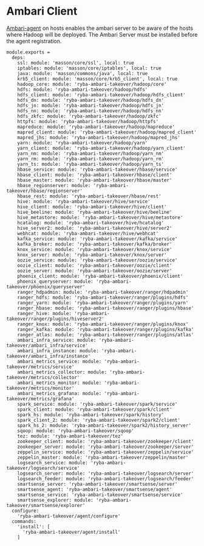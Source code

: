 
# Ambari Client

[Ambari-agent][Ambari-agent-install] on hosts enables the ambari server to be
aware of the  hosts where Hadoop will be deployed. The Ambari Server must be
installed before the agent registration.

    module.exports =
      deps:
        ssl: module: 'masson/core/ssl', local: true
        iptables: module: 'masson/core/iptables', local: true
        java: module: 'masson/commons/java', local: true
        krb5_client: module: 'masson/core/krb5_client', local: true
        hadoop_core: module: 'ryba-ambari-takeover/hadoop/core'
        hdfs: module: 'ryba-ambari-takeover/hadoop/hdfs'
        hdfs_client: module: 'ryba-ambari-takeover/hadoop/hdfs_client'
        hdfs_dn: module: 'ryba-ambari-takeover/hadoop/hdfs_dn'
        hdfs_jn: module: 'ryba-ambari-takeover/hadoop/hdfs_jn'
        hdfs_nn: module: 'ryba-ambari-takeover/hadoop/hdfs_nn'
        hdfs_zkfc: module: 'ryba-ambari-takeover/hadoop/zkfc'
        httpfs: module: 'ryba-ambari-takeover/hadoop/httpfs'
        mapreduce: module: 'ryba-ambari-takeover/hadoop/mapreduce'
        mapred_client: module: 'ryba-ambari-takeover/hadoop/mapred_client'
        mapred_jhs: module: 'ryba-ambari-takeover/hadoop/mapred_jhs'
        yarn: module: 'ryba-ambari-takeover/hadoop/yarn'
        yarn_client: module: 'ryba-ambari-takeover/hadoop/yarn_client'
        yarn_nm: module: 'ryba-ambari-takeover/hadoop/yarn_nm'
        yarn_rm: module: 'ryba-ambari-takeover/hadoop/yarn_rm'
        yarn_ts: module: 'ryba-ambari-takeover/hadoop/yarn_ts'
        hbase_service: module: 'ryba-ambari-takeover/hbase/service'
        hbase_client: module: 'ryba-ambari-takeover/hbase/client'
        hbase_master: module: 'ryba-ambari-takeover/hbase/master'
        hbase_regionserver: module: 'ryba-ambari-takeover/hbase/regionserver'
        hbase_rest: module: 'ryba-ambari-takeover/hbase/rest'
        hive: module: 'ryba-ambari-takeover/hive/service'
        hive_client: module: 'ryba-ambari-takeover/hive/client'
        hive_beeline: module: 'ryba-ambari-takeover/hive/beeline'
        hive_metastore: module: 'ryba-ambari-takeover/hive/metastore'
        hcatalog: module: 'ryba-ambari-takeover/hive/hcatalog'
        hive_server2: module: 'ryba-ambari-takeover/hive/server2'
        webhcat: module: 'ryba-ambari-takeover/hive/webhcat'
        kafka_service: module: 'ryba-ambari-takeover/kafka/service'
        kafka_broker: module: 'ryba-ambari-takeover/kafka/broker'
        knox_service: module: 'ryba-ambari-takeover/knox/service'
        knox_server: module: 'ryba-ambari-takeover/knox/server'
        oozie_service: module: 'ryba-ambari-takeover/oozie/service'
        oozie_client: module: 'ryba-ambari-takeover/oozie/client'
        oozie_server: module: 'ryba-ambari-takeover/oozie/server'
        phoenix_client: module: 'ryba-ambari-takeover/phoenix/client'
        phoenix_queryserver: module: 'ryba-ambari-takeover/phoenix/queryserver'
        ranger_hdpadmin: module: 'ryba-ambari-takeover/ranger/hdpadmin'
        ranger_hdfs: module: 'ryba-ambari-takeover/ranger/plugins/hdfs'
        ranger_yarn: module: 'ryba-ambari-takeover/ranger/plugins/yarn'
        ranger_hbase: module: 'ryba-ambari-takeover/ranger/plugins/hbase'
        ranger_hive: module: 'ryba-ambari-takeover/ranger/plugins/hiveserver2'
        ranger_knox: module: 'ryba-ambari-takeover/ranger/plugins/knox'
        ranger_kafka: module: 'ryba-ambari-takeover/ranger/plugins/kafka'
        ranger_atlas: module: 'ryba-ambari-takeover/ranger/plugins/atlas'
        ambari_infra_service: module: 'ryba-ambari-takeover/ambari_infra/service'
        ambari_infra_instance: module: 'ryba-ambari-takeover/ambari_infra/instance'
        ambari_metrics_service: module: 'ryba-ambari-takeover/metrics/service'
        ambari_metrics_collector: module: 'ryba-ambari-takeover/metrics/collector'
        ambari_metrics_monitor: module: 'ryba-ambari-takeover/metrics/monitor'
        ambari_metrics_grafana: module: 'ryba-ambari-takeover/metrics/grafana'
        spark_service: module: 'ryba-ambari-takeover/spark/service'
        spark_client: module: 'ryba-ambari-takeover/spark/client'
        spark_hs: module: 'ryba-ambari-takeover/spark/history'
        spark_client_2: module: 'ryba-ambari-takeover/spark2/client'
        spark_hs_2: module: 'ryba-ambari-takeover/spark2/history_server'
        sqoop: module: 'ryba-ambari-takeover/sqoop'
        tez: module: 'ryba-ambari-takeover/tez'
        zookeeper_client: module: 'ryba-ambari-takeover/zookeeper/client'
        zookeeper_server: module: 'ryba-ambari-takeover/zookeeper/server'
        zeppelin_service: module: 'ryba-ambari-takeover/zeppelin/service'
        zeppelin_master: module: 'ryba-ambari-takeover/zeppelin/master'
        logsearch_service: module: 'ryba-ambari-takeover/logsearch/service'
        logsearch_server: module: 'ryba-ambari-takeover/logsearch/server'
        logsearch_feeder: module: 'ryba-ambari-takeover/logsearch/feeder'
        smartsense_server: 'ryba-ambari-takeover/smartsense/server'
        smartsense_agent: 'ryba-ambari-takeover/smartsense/agent'
        smartsense_service: 'ryba-ambari-takeover/smartsense/service'
        smartsense_explorer: module: 'ryba-ambari-takeover/smartsense/explorer'
      configure:
        'ryba-ambari-takeover/agent/configure'
      commands:
        'install': [
          'ryba-ambari-takeover/agent/install'
        ]

[Ambari-agent-install]: https://cwiki.apache.org/confluence/display/AMBARI/Installing+ambari-agent+on+target+hosts
